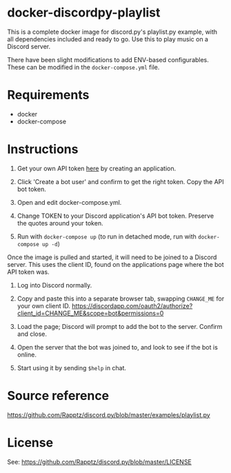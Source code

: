 # docker-discordpy-playlist

This is a complete docker image for discord.py's playlist.py example, with all dependencies included and ready to go. Use this to play music on a Discord server.

There have been slight modifications to add ENV-based configurables. These can be modified in the `docker-compose.yml` file.

# Requirements

* docker
* docker-compose

# Instructions

1. Get your own API token [here](https://discordapp.com/developers/applications/me) by creating an application.

2. Click 'Create a bot user' and confirm to get the right token. Copy the API bot token.

3. Open and edit docker-compose.yml.

4. Change TOKEN to your Discord application's API bot token. Preserve the quotes around your token.

5. Run with `docker-compose up` (to run in detached mode, run with `docker-compose up -d`)

Once the image is pulled and started, it will need to be joined to a Discord server. This uses the client ID, found on the applications page where the bot API token was.

1. Log into Discord normally.

2. Copy and paste this into a separate browser tab, swapping `CHANGE_ME` for your own client ID. https://discordapp.com/oauth2/authorize?client_id=CHANGE_ME&scope=bot&permissions=0

3. Load the page; Discord will prompt to add the bot to the server. Confirm and close.

4. Open the server that the bot was joined to, and look to see if the bot is online.

5. Start using it by sending `$help` in chat.

# Source reference

 https://github.com/Rapptz/discord.py/blob/master/examples/playlist.py

# License

See: https://github.com/Rapptz/discord.py/blob/master/LICENSE
